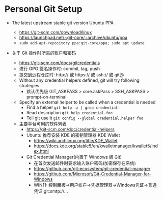 # Personal Git Setup

- The latest upstream stable git version Ubuntu PPA
  - https://git-scm.com/download/linux
  - https://launchpad.net/~git-core/+archive/ubuntu/ppa
  - `sudo add-apt-repository ppa:git-core/ppa; sudo apt update`

- 关于 Git 操作时所需的账户和密码
  - https://git-scm.com/docs/gitcredentials
  - 进行 GPG 签名操作时: commit, tag, push
  - 提交到远程仓库时: http:// 或 https:// 或 ssh:// 或 git@
  - Without any credential helpers defined, git will try following strategies
    - 默认优先级 GIT_ASKPASS > core.askPass > SSH_ASKPASS > prompt-on-terminal
  - Specify an external helper to be called when a credential is needed
    - Find a helper     `git help -a | grep credential-`
    - Read description  `git help credential-foo`
    - Tell git use it   `git config --global credential.helper foo`
  - 主要平台可用的软件列表
    - https://git-scm.com/doc/credential-helpers
    - Ubuntu 推荐安装 KDE 的密钥管理器 KDE Wallet
      - https://wiki.archlinux.org/title/KDE_Wallet
      - https://docs.kde.org/stable5/en/kwalletmanager/kwallet5/index.html
    - Git Credential Manager(内置于 Windows 版 Git)
      - 在首次发送邮件时要求输入账户密码(加密保存在系统)
      - https://github.com/git-ecosystem/git-credential-manager
      - https://github.com/Microsoft/Git-Credential-Manager-for-Windows
      - WIN11: 控制面板->用户帐户->凭据管理器->Windows凭证->普通凭证 git:smtp://...
